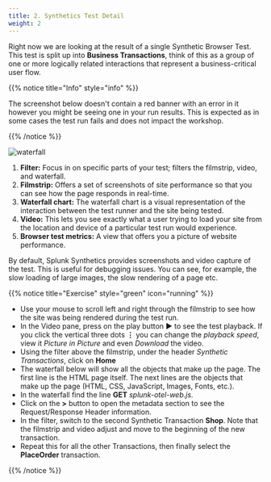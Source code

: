 ```yaml
---
title: 2. Synthetics Test Detail
weight: 2
---
```


Right now we are looking at the result of a single Synthetic Browser Test. This test is split up into **Business Transactions**, think of this as a group of one or more logically related interactions that represent a business-critical user flow.

{{% notice title="Info" style="info" %}}

The screenshot below doesn't contain a red banner with an error in it however you might be seeing one in your run results. This is expected as in some cases the test run fails and does not impact the workshop.

{{% /notice %}}

![waterfall](../images/synth-waterfall.png)
1. **Filter:** Focus in on specific parts of your test; filters the filmstrip, video, and waterfall. 
2. **Filmstrip:** Offers a set of screenshots of site performance so that you can see how the page responds in real-time.
3. **Waterfall chart:**  The waterfall chart is a visual representation of the interaction between the test runner and the site being tested.
4. **Video:** This lets you see exactly what a user trying to load your site from the location and device of a particular test run would experience.
5. **Browser test metrics:**  A view that offers you a picture of website performance.

By default, Splunk Synthetics provides screenshots and video capture of the test. This is useful for debugging issues. You can see, for example, the slow loading of large images, the slow rendering of a page etc.

{{% notice title="Exercise" style="green" icon="running" %}}


* Use your mouse to scroll left and right through the filmstrip to see how the site was being rendered during the test run.
* In the Video pane, press on the play button **▶** to see the test playback. If you click the vertical three dots **⋮** you can change the *playback speed*, view it *Picture in Picture* and even *Download* the video.
* Using the filter above the filmstrip, under the header *Synthetic Transactions*, click on **Home**
* The waterfall below will show all the objects that make up the page. The first line is the HTML page itself. The next lines are the objects that make up the page (HTML, CSS, JavaScript, Images, Fonts, etc.).
* In the waterfall find the line **GET** *splunk-otel-web.js*.
* Click on the **>** button to open the metadata section to see the Request/Response Header information.
* In the filter, switch to the second Synthetic Transaction **Shop**. Note that the filmstrip and video adjust and move to the beginning of the new transaction.
* Repeat this for all the other Transactions, then finally select the **PlaceOrder** transaction.

{{% /notice %}}
